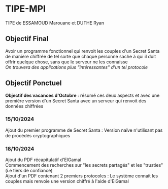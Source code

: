 # TIPE-MPI
TIPE de ESSAMOUD Marouane et DUTHE Ryan

## Objectif Final
Avoir un programme fonctionnel qui renvoit les couples d'un Secret Santa de manière chiffrée de tel sorte que chaque personne sache à qui il doit offrir quelque chose, sans que le serveur ne les connaisse  
*On trouvera des applications plus "intéressantes" d'un tel protocole*  

## Objectif Ponctuel

**Objectif des vacances d'Octobre** : résumé ces deux aspects et avec une première version d'un Secret Santa avec un serveur qui renvoit des données chiffrées  

### 15/10/2024
Ajout du premier programme de Secret Santa : Version naïve n'utilisant pas de procédés cryptographiques

### 18/10/2024  
Ajout du PDF récapitulatif d'ElGamal  
Commencement des recherches sur "les secrets partagés" et les "trusties" (i.e tiers de confiance)   
Ajout d'un PDF contenant 2 premiers protocoles : Le système connait les couples mais renvoie une version chiffré à l'aide d'ElGamal  

